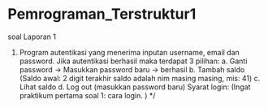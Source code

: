 # Pemrograman_Terstruktur1
soal
Laporan 1
  1. Program autentikasi yang menerima inputan username, email dan password. Jika autentikasi berhasil maka terdapat 3 pilihan:
  a. Ganti password -> Masukkan password baru -> berhasil
  b. Tambah saldo (Saldo awal: 2 digit terakhir saldo adalah nim masing masing, mis: 41) 
  c. Lihat saldo
  d. Log out (masukkan password baru) 
  Syarat login:
  (Ingat praktikum pertama soal 1: cara login. ) */

